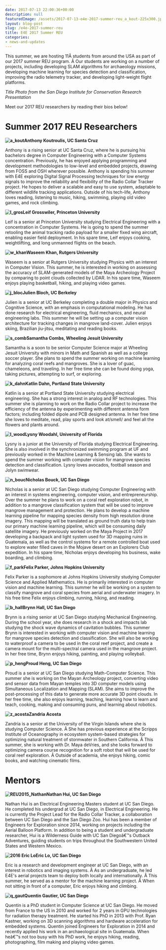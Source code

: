 ```yaml
---
date: 2017-07-13 22:00:36+00:00
description: null
featuredImage: /assets/2017-07-13-e4e-2017-summer-reu_a_kout-225x300.jpg
layout: blog-post
slug: /e4e-2017-summer-reu
title: E4E 2017 Summer REU
categories:
- news-and-updates
---
```


This summer, we are hosting 11Â students from around the USA as part of our 2017 summer REU program. Â Our students are working on a number of projects, including developing SLAM algorithms for archaeology missions, developing machine learning for species detection and classification, improving the radio telemetry tracker, and developing light-weight flight platforms.

_Title Photo from the San Diego Institute for Conservation Research Presentation_

Meet our 2017 REU researchers by reading their bios below!


# Summer 2017 REU Researchers


**********![a_kout](/assets/2017-07-13-e4e-2017-summer-reu_a_kout-225x300.jpg)Anthony Koutroulis, UC Santa Cruz**********

Anthony is a rising senior at UC Santa Cruz, where he is pursuing his bachelors degree in Computer Engineering with a Computer Systems concentration. Previously, he has enjoyed applying programming and development methodologies to low-level and embedded projects, drawing from FOSS and OSH wherever possible. Anthony is spending his summer with E4E exploring Digital Signal Processing techniques for low energy signals to improve the reliability and flexibility of the Radio Collar Tracker project. He hopes to deliver a scalable and easy to use system, adaptable to different wildlife tracking applications. Outside of his tech-life, Anthony loves reading, listening to music, hiking, swimming, playing old video games, and rock climbing.

**![l_gros](/assets/2017-07-13-e4e-2017-summer-reu_l_gros-278x300.png)Leif Grosswiler, Princeton University**

Leif is a senior at Princeton University studying Electrical Engineering with a concentration in Computer Systems. He is going to spend the summer retooling the animal tracking radio payload for a smaller fixed wing aircraft, enabling easier field deployment. In his spare time, Leif enjoys cooking, weightlifting, and long unmanned flights on the beach.

**![w_khan](/assets/2017-07-13-e4e-2017-summer-reu_w_khan-300x278.png)Waseem Khan, Rutgers University**

Waseem is a senior at Rutgers University studying Physics with an interest in Computer Vision. This summer, he is interested in working on assessing the accuracy of SLAM-generated models of the Maya Archeology Project by comparing to point clouds collected by LiDAR. In his spare time, Waseem enjoys playing basketball, hiking, and playing video games.

**![j_bloc](/assets/2017-07-13-e4e-2017-summer-reu_j_bloc-228x300.png)Julien Bloch, UC Berkeley**

Julien is a senior at UC Berkeley completing a double major in Physics and Cognitive Science, with an emphasis in computational modeling. He has done research for electrical engineering, fluid mechanics, and neural engineering labs. This summer he will be setting up a computer vision architecture for tracking changes in mangrove land-cover. Julien enjoys skiing, Brazilian jiu-jitsu, meditating and reading books.

**![s_comb](/assets/2017-07-13-e4e-2017-summer-reu_s_comb-200x300.jpg)Samantha Combs, Wheeling Jesuit University**

Samantha is a soon to be senior Computer Science major at Wheeling Jesuit University with minors in Math and Spanish as well as a college soccer player. She plans to spend the summer working on machine learning for analyzing coral reefs and mangroves. She is a lover of guac, chameleons, and traveling. In her free time she can be found doing yoga, taking pictures, attempting to surf, or exploring.

**![k_dahn](/assets/2017-07-13-e4e-2017-summer-reu_k_dahn-169x300.jpg)Katlin Dahn, Portland State University**

Katlin is a senior at Portland State University studying electrical engineering. She has a strong interest in analog and RF technologies. This summer she is planning to work on the Radio Collar project to increase the efficiency of the antenna by experimenting with different antenna form factors; including folded dipole and PCB designed antenna. In her free time she loves to meditate, read, play sports and look at/smell/ and feel all the flowers and plants around.

**![l_wood](/assets/2017-07-13-e4e-2017-summer-reu_l_wood-260x300.jpg)Lysny Woodahl, University of Florida**

Lysny is a junior at the University of Florida studying Electrical Engineering. She is also involved in the synchronized swimming program at UF and previously worked in the Machine Learning & Sensing lab. She wants to spend the summer working with computer vision for mangrove species detection and classification. Lysny loves avocados, football season and Jolyn swimwear.

**![n_bouc](/assets/2017-07-13-e4e-2017-summer-reu_n_bouc-300x271.png)Nicholas Bouck, UC San Diego**

Nicholas is a senior at UC San Diego studying Computer Engineering with an interest in systems engineering, computer vision, and entrepreneurship. Over the summer he plans to work on a coral reef exploration robot, in addition to a mangrove classification system that will be used to improve mangrove management and protection. He plans to develop a machine learning pipeline for mapping species density from high resolution drone imagery. This mapping will be translated as ground truth data to help train our primary machine learning pipeline, which will be consuming daily satellite imagery. He previously worked on the Maya Project in 2017 developing a backpack and light system used for 3D mapping ruins in Guatemala, as well as the control systems for a remote controlled boat used to explore water filled caves in the Mojave desert on an Explorers Club expedition. In his spare time, Nicholas enjoys developing his business, wake boarding, and climbing.

**![f_park](/assets/2017-07-13-e4e-2017-summer-reu_f_park-300x300.jpg)Felix Parker, Johns Hopkins University**

Felix Parker is a sophomore at Johns Hopkins University studying Computer Science and Applied Mathematics. He is primarily interested in computer vision and machine learning. This summer he will be working on a system to classify mangrove and coral species from aerial and underwater imagery. In his free time Felix enjoys climbing, running, hiking, and reading.

**![b_hall](/assets/2017-07-13-e4e-2017-summer-reu_b_hall-300x261.jpg)Brynn Hall, UC San Diego**

Brynn is a rising senior at UC San Diego studying Mechanical Engineering. During the school year, she does research in a shock and impacts lab studying the shock wave dynamics of cavitation bubbles. This summer Brynn is interested in working with computer vision and machine learning for mangrove species detection and classification. She will also be working to waterproof a camera to be used in the coral reef project, and create a camera mount for the multi-spectral camera used in the mangrove project. In her free time, Brynn enjoys hiking, painting, and playing volleyball.

**![p_heng](/assets/2017-07-13-e4e-2017-summer-reu_p_heng-300x225.jpg)Proud Heng, UC San Diego**

Proud is a senior at UC San Diego studying Math-Computer Science. This summer she is working on the Mayan Archeology project, converting video and sensor data from Mayan temples into 3D computer models using Simultaneous Localization and Mapping (SLAM). She aims to improve the post-processing of this data to generate more accurate 3D point clouds. In her free time, she also enjoys learning, teaching, learning how to learn and teach, cooking, making and consuming puns, and learning about robotics.

**![z_acosta](/assets/2017-07-13-e4e-2017-summer-reu_media-20170815-225x300.jpg)Zandria Acosta**

Zandria is a senior at the University of the Virgin Islands where she is studying Computer Science. Â She has previous experience at the Scripps Institute of Oceanography in ecosystem system-based strategies for optimizing natural treatment of stormwater in Southern California. Â This summer, she is working with Dr. Maya deVries, and she looks forward to optimizing camera course recognition for a soft robot that will be used for coral reef exploration. Â Outside of academia, she enjoys hiking, comic books, and watching cinematic films.


# Mentors


**![REU2015_Nathan](/assets/2017-07-13-e4e-2017-summer-reu_REU2015_Nathan-229x300.png)Nathan Hui, UC San Diego**

Nathan Hui is an Electrical Engineering Masters student at UC San Diego. He completed his undergrad at UC San Diego, in Electrical Engineering. He is currently the Project Lead for the Radio Collar Tracker, a collaboration between UC San Diego and the San Diego Zoo. Hui has been a member of Engineers for Exploration since 2014, working on projects including the Aerial Balloon Platform. In addition to being a student and undergraduate researcher, Hui is a Wilderness Guide with UC San Diegoâ€™s Outback Adventures, guiding students on trips throughout the Southwestern United States and Western Mexico.

**![2016 Eric Lo](/assets/2017-07-13-e4e-2017-summer-reu_2016_eric-196x300.jpg)Eric Lo, UC San Diego**

Eric is a research and development engineer at UC San Diego, with an interest in robotics and imaging systems. Â As an undergraduate, he led E4E's aerial projects team to deploy both locally and internationally. Â This summer, he served as a mentor for the machine learning project. Â When not sitting in front of a computer, Eric enjoys hiking and climbing.

**![q_gaut](/assets/2017-07-13-e4e-2017-summer-reu_q_gaut-250x300.jpg)Quentin Gautier, UC San Diego**

Quentin is a PhD student in Computer Science at UC San Diego. He moved from France to the US in 2010 and worked for 2 years in GPU technologies for radiation therapy treatment. He started his PhD in 2013 with Prof. Ryan Kastner, working on 3D scanning algorithms and hardware acceleration for embedded systems. Quentin joined Engineers for Exploration in 2014 and recently applied his work in an archaeological site in Guatemala. When heâ€™s not too busy with his PhD work, he enjoys hiking, reading, photographing, film making and playing video games.
